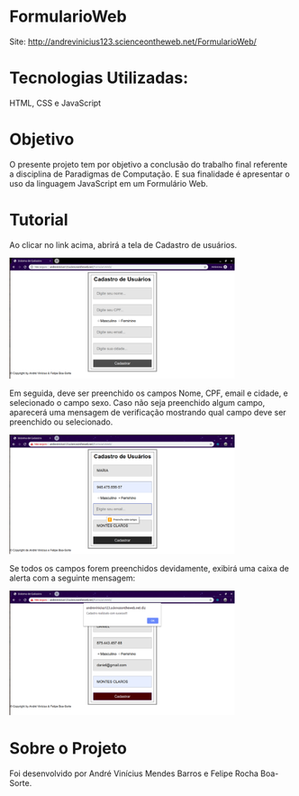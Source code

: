 # FormularioWeb

Site: http://andrevinicius123.scienceontheweb.net/FormularioWeb/

# Tecnologias Utilizadas:
HTML, CSS e JavaScript

# Objetivo
O presente projeto tem por objetivo a conclusão do trabalho final referente a disciplina de Paradigmas de Computação. E sua finalidade é apresentar o uso da linguagem JavaScript em um Formulário Web.

# Tutorial
Ao clicar no link acima, abrirá a tela de Cadastro de usuários.

<img src="Tela.png" width="400" heigth="300" />

Em seguida, deve ser preenchido os campos Nome, CPF, email e cidade, e selecionado o campo sexo. Caso não seja preenchido algum campo, aparecerá uma mensagem de verificação mostrando qual campo deve ser preenchido ou selecionado.

<img src="Erro.png" width="400" heigth="300" />

Se todos os campos forem preenchidos devidamente, exibirá uma caixa de alerta com a seguinte mensagem: 

<img src="Sucesso.png" width="400" heigth="300" />

# Sobre o Projeto
Foi desenvolvido por André Vinícius Mendes Barros e Felipe Rocha Boa-Sorte.
